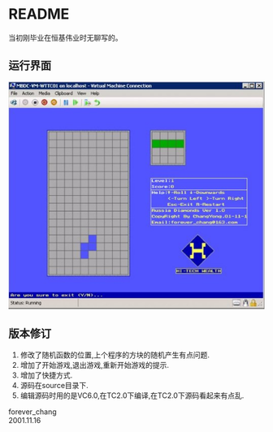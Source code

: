 # README

当初刚毕业在恒基伟业时无聊写的。

## 运行界面

![Aaron Swartz](ui.jpg)

## 版本修订

1. 修改了随机函数的位置,上个程序的方块的随机产生有点问题.
2. 增加了开始游戏,退出游戏,重新开始游戏的提示.
3. 增加了快捷方式.
4. 源码在source目录下.
5. 编辑源码时用的是VC6.0,在TC2.0下编译,在TC2.0下源码看起来有点乱.

forever_chang                                                                       
2001.11.16
